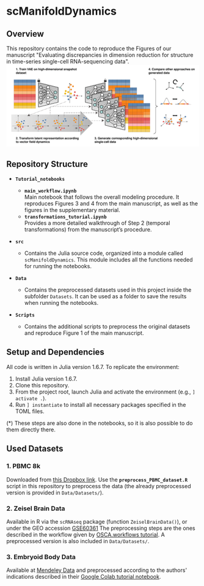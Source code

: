 # scManifoldDynamics

## Overview
This repository contains the code to reproduce the Figures of our manuscript "Evaluating discrepancies in dimension reduction for structure in time-series single-cell RNA-sequencing data".
![Alt text](figures/model_overview.png)

## Repository Structure

- **`Tutorial_notebooks`**  
  - **`main_workflow.ipynb`**  
    Main notebook that follows the overall modeling procedure. It reproduces Figures 3 and 4 from the main manuscript, as well as the figures in the supplementary material. 
  - **`transformations_tutorial.ipynb`**  
    Provides a more detailed walkthrough of Step 2 (temporal transformations) from the manuscript’s procedure.

- **`src`**  
  - Contains the Julia source code, organized into a module called `scManifoldDynamics`. This module includes all the functions needed for running the notebooks.

- **`Data`**  
  - Contains the preprocessed datasets used in this project inside the subfolder `Datasets`. It can be used as a folder to save the results when running the notebooks.
      
- **`Scripts`**  
  - Contains the additional scripts to preprocess the original datasets and reproduce Figure 1 of the main manuscript. 


## Setup and Dependencies
All code is written in Julia version 1.6.7. To replicate the environment:
1. Install Julia version 1.6.7.
2. Clone this repository.
3. From the project root, launch Julia and activate the environment (e.g., `] activate .`).
4. Run `] instantiate` to install all necessary packages specified in the TOML files.

(*) These steps are also done in the notebooks, so it is also possible to do them directly there.

## Used Datasets
### 1. PBMC 8k
Downloaded from [this Dropbox link](https://www.dropbox.com/scl/fo/3z3ac0dge3369sajd8ruz/h?dl=0&rlkey=0x0r05yxumwu8ksh0ml1t8ip5). Use the **`preprocess_PBMC_dataset.R`** script in this repository to preprocess the data (the already preprocessed version is provided in `Data/Datasets/`). 

### 2. Zeisel Brain Data
Available in R via the `scRNAseq` package (function `ZeiselBrainData()`), or under the GEO accession [GSE60361](https://www.ncbi.nlm.nih.gov/geo/query/acc.cgi?acc=GSE60361) The preprocessing steps are the ones described in the workflow given by [OSCA.workflows tutorial](http://bioconductor.org/books/3.14/OSCA.workflows/zeisel-mouse-brain-strt-seq.html). A preprocessed version is also included in `Data/Datasets/`.

### 3. Embryoid Body Data
Available at [Mendeley Data](https://data.mendeley.com/datasets/v6n743h5ng/1) and preprocessed according to the authors' indications described in their [Google Colab tutorial notebook](https://colab.research.google.com/github/KrishnaswamyLab/PHATE/blob/master/Python/tutorial/EmbryoidBody.ipynb#scrollTo=ZAdnUiMDFdEf).

